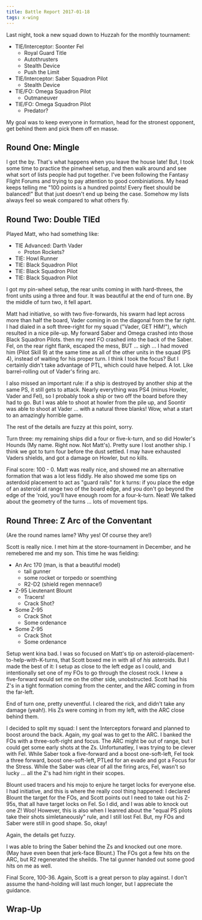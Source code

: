 ```yaml
---
title: Battle Report 2017-01-18
tags: x-wing
---
```


Last night, took a new squad down to Huzzah for the monthly tournament:

* TIE/Interceptor: Soonter Fel
  * Royal Guard Title
  * Autothrusters
  * Stealth Device
  * Push the Limit
* TIE/Interceptor: Saber Squadron Pilot
  * Stealth Device
* TIE/FO: Omega Squadron Pilot
  * Outmaneuver
* TIE/FO: Omega Squadron Pilot
  * Predator?

My goal was to keep everyone in formation, head for the stronest opponent, get behind them and pick them off en masse.

## Round One: Mingle
I got the by. That's what happens when you leave the house late! But, I took some time to practice the pinwheel setup, and then walk around and see what sort of lists people had put together. I've been following the Fantasy Flight Forums and trying to pay attention to good combiniations. My head keeps telling me "100 points is a hundred points! Every fleet should be balanced!" But that just doesn't end up being the case. Somehow my lists always feel so weak compared to what others fly.

## Round Two: Double TIEd
Played Matt, who had something like:
* TIE Advanced: Darth Vader
  * Proton Rockets?
* TIE: Howl Runner
* TIE: Black Squadron Pilot
* TIE: Black Squadron Pilot
* TIE: Black Squadron Pilot

I got my pin-wheel setup, the rear units coming in with hard-threes, the front units using a three and four. It was beautiful at the end of turn one. By the middle of turn two, it fell apart.

Matt had initiative, so with two five-forwards, his swarm had lept across more than half the board, Vader coming in on the diagonal from the far right. I had dialed in a soft three-right for my squad ("Vader, GET HIM!"), which resulted in a nice pile-up. My forward Saber and Omega crashed into those Black Squadron Pilots. then my next FO crashed into the back of the Saber. Fel, on the rear right flank, escaped the mess, BUT ... sigh ... I had moved him (Pilot Skill 9) at the same time as all of the other units in the squad (PS 4), instead of waiting for his proper turn. I think I took the focus? But I certainly didn't take advantage of PTL, which could have helped. A lot. Like barrel-rolling out of Vader's firing arc. 

I also missed an important rule: if a ship is destroyed by another ship at the same PS, it still gets to attack. Nearly everything was PS4 (minus Howler, Vader and Fel), so I probably took a ship or two off the board before they had to go. But I was able to shoot at howler from the pile up, and Soontir was able to shoot at Vader ... with a natural three blanks! Wow, what a start to an amazingly horrible game. 

The rest of the details are fuzzy at this point, sorry.

Turn three: my remaining ships did a four or five-k-turn, and so did Howler's Hounds (My name. Right now. Not Matt's). Pretty sure I lost another ship. I think we got to turn four before the dust settled. I may have exhausted Vaders shields, and got a damage on Howler, but no kills.

Final score: 100 - 0. Matt was really nice, and showed me an alternative formation that was a lot less fiddly. He also showed me some tips on asterdoid placement to act as "guard rails" for k turns: if you place the edge of an asteroid at range two of the board edge, and you don't go beyond the edge of the 'roid, you'll have enough room for a four-k-turn. Neat! We talked about the geometry of the turns ... lots of movement tips.

## Round Three: Z Arc of the Conventant
(Are the round names lame? Why yes! Of course they are!)

Scott is really nice. I met him at the store-tournament in December, and he remebered me and my son. This time he was fielding:

* An Arc 170 (man, is that a beautiful model)
  * tail gunner
  * some rocket or torpedo or soemthing
  * R2-D2 (shield regen mennace!)
* Z-95 Lieutenant Blount
  * Tracers!
  * Crack Shot?
* Some Z-95
  * Crack Shot
  * Some ordenance
* Some Z-95
  * Crack Shot
  * Some ordenance

Setup went kina bad. I was so focused on Matt's tip on asteroid-placement-to-help-with-K-turns, that Scott boxed me in with all of *his* asteroids. But I made the best of it: I setup as close to the left edge as I could, and intentionally set one of my FOs to go through the closest rock. I knew a five-forward would set me on the other side, unobstructed. Scott had his Z's in a tight formation coming from the center, and the ARC coming in from the far-left.

End of turn one, pretty uneventful. I cleared the rick, and didn't take any damage (yeah!). His Zs were coming in from my left, with the ARC close behind them.

I decided to split my squad: I sent the Interceptors forward and planned to boost around the back. Again, my goal was to get to the ARC. I banked the FOs with a three-soft-right and focus. The ARC might be out of range, but I could get some early shots at the Zs. Unfortunatley, I was trying to be clever with Fel. While Saber took a five-forward and a boost one-soft-left, Fel took a three forward, boost one-soft-left, PTLed for an evade and got a Focus for the Stress. While the Saber was clear of all the firing arcs, Fel, wasn't so lucky ... all the Z's had him right in their scopes. 

Blount used tracers and his mojo to enjure he target locks for everyone else. I had initiative, and this is where the really cool thing happened: I declared Blount the target for the FOs, and Scott points out I need to take out his Z-95s, that all have target locks on Fel. So I did, and I was able to knock out one Z! Woo! However, this is also when I leanred about the "equal PS pilots take their shots simletaneously" rule, and I still lost Fel. But, my FOs and Saber were still in good shape. So, okay!

Again, the details get fuzzy.

I was able to bring the Saber behind the Zs and knocked out one more. (May have even been that jerk-face Blount.) The FOs got a few hits on the ARC, but R2 regenerated the sheilds. The tal gunner handed out some good hits on me as well.

Final Score, 100-36. Again, Scott is a great person to play against. I don't assume the hand-holding will last much longer, 
but I appreciate the guidance.

## Wrap-Up
